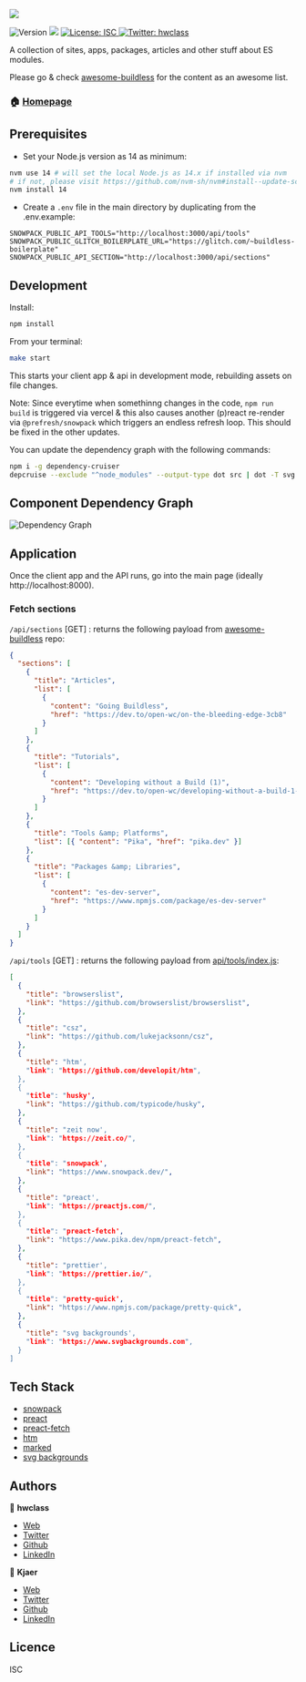 ![](./public/teaser.png)

![Version](https://img.shields.io/badge/version-1.0.0-blue.svg?cacheSeconds=2592000) ![](https://img.shields.io/badge/node-12.x-blue.svg) [ ![License: ISC](https://img.shields.io/badge/License-ISC-yellow.svg) ](#) [![Twitter: hwclass](https://img.shields.io/twitter/follow/hwclass.svg?style=social)](https://twitter.com/hwclass)

A collection of sites, apps, packages, articles and other stuff about ES modules.

Please go & check [awesome-buildless](https://github.com/hwclass/awesome-buildless) for the content as an awesome list.

### 🏠 [Homepage](https://buildless.site)

## Prerequisites

- Set your Node.js version as 14 as minimum:

```sh
nvm use 14 # will set the local Node.js as 14.x if installed via nvm
# if not, please visit https://github.com/nvm-sh/nvm#install--update-script, then
nvm install 14
```

- Create a `.env` file in the main directory by duplicating from the .env.example:

```env
SNOWPACK_PUBLIC_API_TOOLS="http://localhost:3000/api/tools"
SNOWPACK_PUBLIC_GLITCH_BOILERPLATE_URL="https://glitch.com/~buildless-boilerplate"
SNOWPACK_PUBLIC_API_SECTION="http://localhost:3000/api/sections"
```

## Development

Install:

```sh
npm install
```

From your terminal:

```sh
make start
```

This starts your client app & api in development mode, rebuilding assets on file changes.

Note: Since everytime when somethinng changes in the code, `npm run build` is triggered via vercel & this also causes another (p)react re-render via `@prefresh/snowpack` which triggers an endless refresh loop. This should be fixed in the other updates.

You can update the dependency graph with the following commands:

```sh
npm i -g dependency-cruiser
depcruise --exclude "^node_modules" --output-type dot src | dot -T svg > dependencygraph.svg
```

## Component Dependency Graph

![Dependency Graph](./public/dependencygraph.svg)

## Application

Once the client app and the API runs, go into the main page (ideally http://localhost:8000).

### Fetch sections

`/api/sections` [GET] : returns the following payload from [awesome-buildless](https://github.com/hwclass/awesome-buildless) repo:

```json
{
  "sections": [
    {
      "title": "Articles",
      "list": [
        {
          "content": "Going Buildless",
          "href": "https://dev.to/open-wc/on-the-bleeding-edge-3cb8"
        }
      ]
    },
    {
      "title": "Tutorials",
      "list": [
        {
          "content": "Developing without a Build (1)",
          "href": "https://dev.to/open-wc/developing-without-a-build-1-introduction-26ao"
        }
      ]
    },
    {
      "title": "Tools &amp; Platforms",
      "list": [{ "content": "Pika", "href": "pika.dev" }]
    },
    {
      "title": "Packages &amp; Libraries",
      "list": [
        {
          "content": "es-dev-server",
          "href": "https://www.npmjs.com/package/es-dev-server"
        }
      ]
    }
  ]
}
```

`/api/tools` [GET] : returns the following payload from [api/tools/index.js](https://github.com/hwclass/buildless-site/blob/master/api/tools/index.js#L12):

```json
[
  {
    "title": "browserslist",
    "link": "https://github.com/browserslist/browserslist",
  },
  {
    "title": "csz",
    "link": "https://github.com/lukejacksonn/csz",
  },
  {
    "title": "htm',
    "link": "https://github.com/developit/htm",
  },
  {
    "title": "husky',
    "link": "https://github.com/typicode/husky",
  },
  {
    "title": "zeit now',
    "link": "https://zeit.co/",
  },
  {
    "title": "snowpack',
    "link": "https://www.snowpack.dev/",
  },
  {
    "title": "preact',
    "link": "https://preactjs.com/",
  },
  {
    "title": "preact-fetch',
    "link": "https://www.pika.dev/npm/preact-fetch",
  },
  {
    "title": "prettier',
    "link": "https://prettier.io/",
  },
  {
    "title": "pretty-quick',
    "link": "https://www.npmjs.com/package/pretty-quick",
  },
  {
    "title": "svg backgrounds',
    "link": "https://www.svgbackgrounds.com",
  }
]
```

## Tech Stack

- [snowpack](https://www.snowpack.dev/)
- [preact](https://preactjs.com/)
- [preact-fetch](https://www.pika.dev/npm/preact-fetch)
- [htm](https://github.com/developit/htm)
- [marked](https://www.npmjs.com/package/marked)
- [svg backgrounds](https://www.svgbackgrounds.com)

## Authors

👤 **hwclass**

- [Web](https://hwclass.dev)
- [Twitter](https://twitter.com/hwclass)
- [Github](https://github.com/hwclass)
- [LinkedIn](https://linkedin.com/in/hwclass)

👤 **Kjaer**

- [Web](https://medium.com/@kjaer)
- [Twitter](https://twitter.com/halilkayer)
- [Github](https://github.com/Kjaer)
- [LinkedIn](https://linkedin.com/in/halilkayer)

## Licence

ISC
